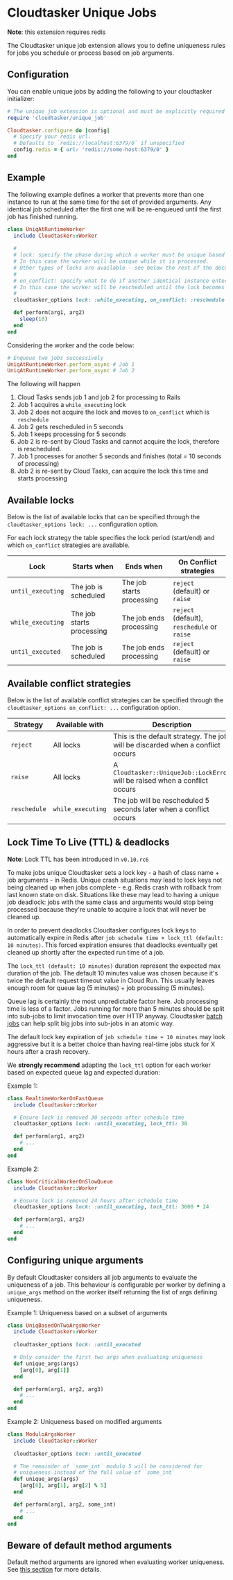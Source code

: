 # Cloudtasker Unique Jobs

**Note**: this extension requires redis

The Cloudtasker unique job extension allows you to define uniqueness rules for jobs you schedule or process based on job arguments.

## Configuration

You can enable unique jobs by adding the following to your cloudtasker initializer:
```ruby
# The unique job extension is optional and must be explicitly required
require 'cloudtasker/unique_job'

Cloudtasker.configure do |config|
  # Specify your redis url.
  # Defaults to `redis://localhost:6379/0` if unspecified
  config.redis = { url: 'redis://some-host:6379/0' }
end
```

## Example

The following example defines a worker that prevents more than one instance to run at the same time for the set of provided arguments. Any identical job scheduled after the first one will be re-enqueued until the first job has finished running.

```ruby
class UniqAtRuntimeWorker
  include Cloudtasker::Worker
  
  #
  # lock: specify the phase during which a worker must be unique based on class and arguments.
  # In this case the worker will be unique while it is processed.
  # Other types of locks are available - see below the rest of the documentation.
  #
  # on_conflict: specify what to do if another identical instance enter the lock phase. 
  # In this case the worker will be rescheduled until the lock becomes available.
  #
  cloudtasker_options lock: :while_executing, on_conflict: :reschedule

  def perform(arg1, arg2)
    sleep(10)
  end
end
```

Considering the worker and the code below:
```ruby
# Enqueue two jobs successively
UniqAtRuntimeWorker.perform_async # Job 1
UniqAtRuntimeWorker.perform_async # Job 2
```

The following will happen
1) Cloud Tasks sends job 1 and job 2 for processing to Rails
2) Job 1 acquires a `while_executing` lock
3) Job 2 does not acquire the lock and moves to `on_conflict` which is `reschedule`
4) Job 2 gets rescheduled in 5 seconds
5) Job 1 keeps processing for 5 seconds
6) Job 2 is re-sent by Cloud Tasks and cannot acquire the lock, therefore is rescheduled.
7) Job 1 processes for another 5 seconds and finishes (total = 10 seconds of processing)
8) Job 2 is re-sent by Cloud Tasks, can acquire the lock this time and starts processing

## Available locks

Below is the list of available locks that can be specified through the `cloudtasker_options lock: ...` configuration option.

For each lock strategy the table specifies the lock period (start/end) and which `on_conflict` strategies are available.

| Lock | Starts when | Ends when | On Conflict strategies |
|------|-------------|-----------|------------------------|
| `until_executing` | The job is scheduled | The job starts processing | `reject` (default) or `raise` |
| `while_executing` | The job starts processing | The job ends processing | `reject` (default), `reschedule` or `raise` |
| `until_executed` | The job is scheduled | The job ends processing | `reject` (default) or `raise` |

## Available conflict strategies

Below is the list of available conflict strategies can be specified through the `cloudtasker_options on_conflict: ...` configuration option.

| Strategy | Available with | Description |
|----------|----------------|----------------|
| `reject` | All locks | This is the default strategy. The job will be discarded when a conflict occurs |
| `raise` | All locks | A `Cloudtasker::UniqueJob::LockError` will be raised when a conflict occurs |
| `reschedule` | `while_executing` | The job will be rescheduled 5 seconds later when a conflict occurs |

## Lock Time To Live (TTL) & deadlocks
**Note**: Lock TTL has been introduced in `v0.10.rc6`

To make jobs unique Cloudtasker sets a lock key - a hash of class name + job arguments - in Redis. Unique crash situations may lead to lock keys not being cleaned up when jobs complete - e.g. Redis crash with rollback from last known state on disk. Situations like these may lead to having a unique job deadlock: jobs with the same class and arguments would stop being processed because they're unable to acquire a lock that will never be cleaned up.

In order to prevent deadlocks Cloudtasker configures lock keys to automatically expire in Redis after `job schedule time + lock_ttl (default: 10 minutes)`. This forced expiration ensures that deadlocks eventually get cleaned up shortly after the expected run time of a job.

The `lock_ttl (default: 10 minutes)` duration represent the expected max duration of the job. The default 10 minutes value was chosen because it's twice the default request timeout value in Cloud Run. This usually leaves enough room for queue lag (5 minutes) + job processing (5 minutes).

Queue lag is certainly the most unpredictable factor here. Job processing time is less of a factor. Jobs running for more than 5 minutes should be split into sub-jobs to limit invocation time over HTTP anyway. Cloudtasker [batch jobs](BATCH_JOBS.md) can help split big jobs into sub-jobs in an atomic way.

The default lock key expiration of `job schedule time + 10 minutes` may look aggressive but it is a better choice than having real-time jobs stuck for X hours after a crash recovery.

We **strongly recommend** adapting the `lock_ttl` option for each worker based on expected queue lag and expected duration:

Example 1:
```ruby
class RealtimeWorkerOnFastQueue
  include Cloudtasker::Worker

  # Ensure lock is removed 30 seconds after schedule time
  cloudtasker_options lock: :until_executing, lock_ttl: 30

  def perform(arg1, arg2)
    # ...
  end
end
```

Example 2:
```ruby
class NonCriticalWorkerOnSlowQueue
  include Cloudtasker::Worker

  # Ensure lock is removed 24 hours after schedule time
  cloudtasker_options lock: :until_executing, lock_ttl: 3600 * 24

  def perform(arg1, arg2)
    # ...
  end
end
```

## Configuring unique arguments

By default Cloudtasker considers all job arguments to evaluate the uniqueness of a job. This behaviour is configurable per worker by defining a `unique_args` method on the worker itself returning the list of args defining uniqueness.

Example 1: Uniqueness based on a subset of arguments
```ruby
class UniqBasedOnTwoArgsWorker
  include Cloudtasker::Worker
  
  cloudtasker_options lock: :until_executed

  # Only consider the first two args when evaluating uniqueness
  def unique_args(args)
    [arg[0], arg[1]]
  end

  def perform(arg1, arg2, arg3)
    # ...
  end
end
```

Example 2: Uniqueness based on modified arguments
```ruby
class ModuloArgsWorker
  include Cloudtasker::Worker
  
  cloudtasker_options lock: :until_executed

  # The remainder of `some_int` modulo 5 will be considered for
  # uniqueness instead of the full value of `some_int`
  def unique_args(args)
    [arg[0], arg[1], arg[2] % 5]
  end

  def perform(arg1, arg2, some_int)
    # ...
  end
end
```

## Beware of default method arguments

Default method arguments are ignored when evaluating worker uniqueness. See [this section](../../../#be-careful-with-default-arguments) for more details.
